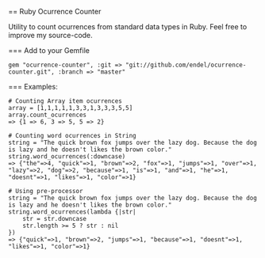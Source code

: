 == Ruby Ocurrence Counter

Utility to count ocurrences from standard data types in Ruby.
Feel free to improve my source-code.

=== Add to your Gemfile

    gem "ocurrence-counter", :git => "git://github.com/endel/ocurrence-counter.git", :branch => "master"

=== Examples:
    
    # Counting Array item ocurrences
    array = [1,1,1,1,1,3,3,1,3,3,3,5,5]
    array.count_ocurrences
    => {1 => 6, 3 => 5, 5 => 2}

    # Counting word ocurrences in String
    string = "The quick brown fox jumps over the lazy dog. Because the dog is lazy and he doesn't likes the brown color."
    string.word_ocurrences(:downcase)
    => {"the"=>4, "quick"=>1, "brown"=>2, "fox"=>1, "jumps"=>1, "over"=>1, "lazy"=>2, "dog"=>2, "because"=>1, "is"=>1, "and"=>1, "he"=>1, "doesnt"=>1, "likes"=>1, "color"=>1}

    # Using pre-processor
    string = "The quick brown fox jumps over the lazy dog. Because the dog is lazy and he doesn't likes the brown color."
    string.word_ocurrences(lambda {|str|
        str = str.downcase
        str.length >= 5 ? str : nil
    })
    => {"quick"=>1, "brown"=>2, "jumps"=>1, "because"=>1, "doesnt"=>1, "likes"=>1, "color"=>1}

    